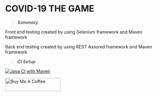 # COVID-19 THE GAME
 
>*****Summary*****

Front end testing created by using Selenium framework and Maven framework

Back end testing created by using REST Assured framework and Maven framework

>*****CI Setup*****

[![Java CI with Maven](https://github.com/wds33817/test1stRound/actions/workflows/maven.yml/badge.svg)](https://github.com/wds33817/test1stRound/actions/workflows/maven.yml)




<a href="https://www.buymeacoffee.com/wds33817" target="_blank"><img src="https://cdn.buymeacoffee.com/buttons/arial-blue.png" alt="Buy Me A Coffee" style="height: 42px !important;width: 180px !important;" height="42px" width="180px"></a>
